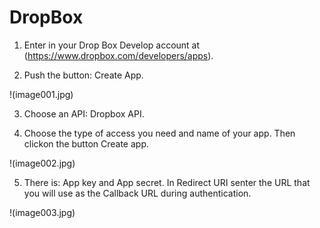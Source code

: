 # DropBox

1. Enter in your Drop Box Develop account  at  (https://www.dropbox.com/developers/apps).

2. Push the button: Create App.

!(image001.jpg)

3. Choose an API: Dropbox  API.

 4. Choose the type of access you need and name of your app. Then clickon the button Create app.

!(image002.jpg)

5. There is: App key and App secret. In Redirect URI senter the URL that you will use as the Callback URL during authentication.

!(image003.jpg)